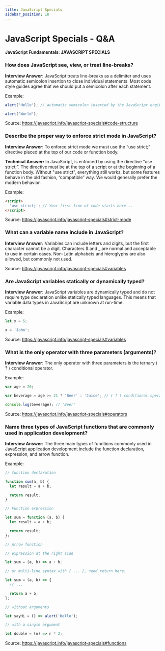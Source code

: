 ```yaml
---
title: JavaScript Specials
sidebar_position: 18
---
```


# JavaScript Specials - Q&A

**JavaScript Fundamentals: JAVASCRIPT SPECIALS**

### How does JavaScript see, view, or treat line-breaks?

**Interview Answer:** JavaScript treats line-breaks as a delimiter and uses automatic semicolon insertion to close individual statements. Most code style guides agree that we should put a semicolon after each statement.

Example:

```js
alert('Hello'); // automatic semicolon inserted by the JavaScript engine

alert('World');
```

Source: <https://javascript.info/javascript-specials#code-structure>

### Describe the proper way to enforce strict mode in JavaScript?

**Interview Answer:** To enforce strict mode we must use the “use strict;” directive placed at the top of our code or function body.

**Technical Answer:** In JavaScript, is enforced by using the directive “use strict;”. The directive must be at the top of a script or at the beginning of a function body. Without "use strict", everything still works, but some features behave in the old fashion, “compatible” way. We would generally prefer the modern behavior.

Example:

```html
<script>
  'use strict;'; // Your first line of code starts here...
</script>
```

Source: <https://javascript.info/javascript-specials#strict-mode>

### What can a variable name include in JavaScript?

**Interview Answer:** Variables can include letters and digits, but the first character cannot be a digit. Characters $ and \_ are normal and acceptable to use in certain cases. Non-Latin alphabets and hieroglyphs are also allowed, but commonly not used.

Source: <https://javascript.info/javascript-specials#variables>

### Are JavaScript variables statically or dynamically typed?

**Interview Answer:** JavaScript variables are dynamically typed and do not require type declaration unlike statically typed languages. This means that variable data types in JavaScript are unknown at run-time.

Example:

```js
let x = 5;

x = 'John';
```

Source: <https://javascript.info/javascript-specials#variables>

### What is the only operator with three parameters (arguments)?

**Interview Answer:** The only operator with three parameters is the ternary ( ? ) conditional operator.

Example:

```js
var age = 26;

var beverage = age >= 21 ? 'Beer' : 'Juice'; // ( ? ) conditional operator

console.log(beverage); // "Beer"
```

Source: <https://javascript.info/javascript-specials#operators>

### Name three types of JavaScript functions that are commonly used in application development?

**Interview Answer:** The three main types of functions commonly used in JavaScript application development include the function declaration, expression, and arrow function.

Example:

```js
// function declaration

function sum(a, b) {
  let result = a + b;

  return result;
}

// Function expression

let sum = function (a, b) {
  let result = a + b;

  return result;
};

// Arrow function

// expression at the right side

let sum = (a, b) => a + b;

// or multi-line syntax with { ... }, need return here:

let sum = (a, b) => {
  // ...

  return a + b;
};

// without arguments

let sayHi = () => alert('Hello');

// with a single argument

let double = (n) => n * 2;
```

Source: <https://javascript.info/javascript-specials#functions>
